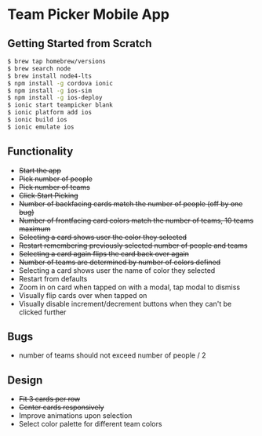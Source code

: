 # Team Picker Mobile App

## Getting Started from Scratch

```sh
$ brew tap homebrew/versions
$ brew search node
$ brew install node4-lts
$ npm install -g cordova ionic
$ npm install -g ios-sim
$ npm install -g ios-deploy
$ ionic start teampicker blank
$ ionic platform add ios
$ ionic build ios
$ ionic emulate ios
```

## Functionality
- ~~Start the app~~
- ~~Pick number of people~~
- ~~Pick number of teams~~
- ~~Click Start Picking~~
- ~~Number of backfacing cards match the number of people (off by one bug)~~
- ~~Number of frontfacing card colors match the number of teams, 10 teams maximum~~
- ~~Selecting a card shows user the color they selected~~
- ~~Restart remembering previously selected number of people and teams~~
- ~~Selecting a card again flips the card back over again~~
- ~~Number of teams are determined by number of colors defined~~
- Selecting a card shows user the name of color they selected
- Restart from defaults
- Zoom in on card when tapped on with a modal, tap modal to dismiss
- Visually flip cards over when tapped on
- Visually disable increment/decrement buttons when they can't be clicked further

## Bugs
- number of teams should not exceed number of people / 2

## Design
- ~~Fit 3 cards per row~~
- ~~Center cards responsively~~
- Improve animations upon selection
- Select color palette for different team colors
